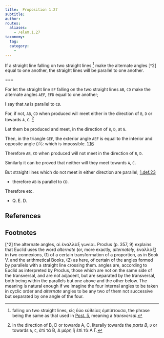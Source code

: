 ```yaml
---
title:  Proposition 1.27
subtitle:
author:
routes:
  aliases:
    - /elem.1.27
taxonomy:
  tag:
  category:
    -
---
```


If a straight line falling on two straight lines [^1] make the alternate angles [^2] equal to one another, the straight lines will be parallel to one another.

===

For let the straight line `EF` falling on the two straight lines `AB`, `CD` make the alternate angles `AEF`, `EFD` equal to one another;

I say that `AB` is parallel to `CD`.

For, if not, `AB`, `CD` when produced will meet either in the direction of `B`, `D` or towards `A`, `C`. [^3]

Let them be produced and meet, in the direction of `B`, `D`, at `G`.

Then, in the triangle `GEF`, the exterior angle `AEF` is equal to the interior and opposite angle `EFG`: which is impossible. [1.16]

Therefore `AB`, `CD` when produced will not meet in the direction of `B`, `D`.

Similarly it can be proved that neither will they meet towards `A`, `C`. 

But straight lines which do not meet in either direction are parallel; [1.def.23] 

- therefore `AB` is parallel to `CD`.

Therefore etc.

- Q. E. D.

## References

[1.def.23]: /elem.1.def.23 "Book 1 - Definition 23"
[1.16]: /elem.1.16 "Book 1 - Proposition 16"

## Footnotes

[^1]: falling on two straight lines,
    <foreign lang="greek">εὶς δύο εὐθείας ἐμπίπτουσα</foreign>, the phrase being the same as that used in <a href="/elem.1.post.5">Post. 5</a>, meaning a <em>transversal</em>.

[^2] the alternate angles,
    <foreign lang="greek">αἱ ἐναλλὰξ γωνίαι</foreign>. Proclus (<xref n="Proc. p. 357, 9" from="ROOT" to="DITTO">p. 357, 9</xref>) explains that Euclid uses the word <em>alternate</em> (or, more exactly, <em>alternately</em>, <foreign lang="greek">ἐναλλάξ</foreign>) in two connexions, (1) of a certain transformation of a proportion, as in Book V. and the arithmetical Books, (2) as here, of certain of the angles formed by parallels with a straight line crossing them. <title>Alternate</title> angles are, according to Euclid as interpreted by Proclus, those which are not on the same side of the transversal, and are not adjacent, but are separated by the transversal, both being within the parallels but one <quote>above</quote> and the other <quote>below.</quote>
    The meaning is natural enough if we imagine the four internal angles to be taken in cyclic order and <em>alternate</em> angles to be any two of them not successive but separated by one angle of the four.

[^3]: in the direction of B, D or towards A, C,
    literally <quote>towards the <em>parts B</em>, `D` or towards `A`, `C`,</quote> <foreign lang="greek">ἐπὶ τὰ Β, Δ μέρη ἢ ἐπὶ τὰ Α Γ</foreign>.

